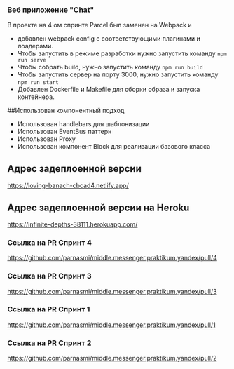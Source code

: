 ### Веб приложение "Chat"

В проекте на 4 ом спринте Parcel был заменен на Webpack и 
- добавлен webpack config с соответствующими плагинами и лоадерами.
- Чтобы запустить в режиме разработки нужно запустить команду `npm run serve`
- Чтобы собрать build, нужно запустить команду `npm run build`
- Чтобы запустить сервер на порту 3000, нужно запустить команду `npm run start`
- Добавлен Dockerfile и Makefile для сборки образа и запуска контейнера.



##Использован компонентный подход
- Использован handlebars для шаблонизации
- Использован EventBus паттерн
- Использован Proxy
- Использован компонент Block для реализации базового класса

## Адрес задеплоенной версии
https://loving-banach-cbcad4.netlify.app/

## Адрес задеплоенной версии на Heroku
https://infinite-depths-38111.herokuapp.com/

### Ссылка на PR Спринт 4
https://github.com/parnasmi/middle.messenger.praktikum.yandex/pull/4

### Ссылка на PR Спринт 3
https://github.com/parnasmi/middle.messenger.praktikum.yandex/pull/3

### Ссылка на PR Спринт 1
https://github.com/parnasmi/middle.messenger.praktikum.yandex/pull/1

### Ссылка на PR Спринт 2
https://github.com/parnasmi/middle.messenger.praktikum.yandex/pull/2
